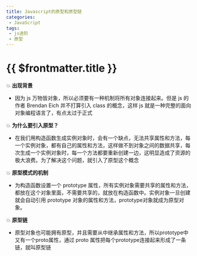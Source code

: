 ```yaml
---
title: Javascript的原型和原型链
categories:
 - JavaScript
tags:
 - js进阶
 - 原型
---
```


# {{ $frontmatter.title }}

:boom: **出现背景**
- 因为 js 万物皆对象，所以必须要有一种机制将所有对象连接起来。但是 js 的作者 Brendan Eich 并不打算引入 class 的概念，这样 js 就是一种完整的面向对象编程语言了，有点太过于正式

:boom: **为什么要引入原型？**
- 在我们用构造函数生成实例对象时，会有一个缺点，无法共享属性和方法，每一个实例对象，都有自己的属性和方法，这样做不到对象之间的数据共享，每次生成一个实例对象时，每一个方法都要重新创建一边，这明显造成了资源的极大浪费。为了解决这个问题，就引入了原型这个概念

:boom: **原型模式的机制**
- 为构造函数设置一个 prototype 属性，所有实例对象需要共享的属性和方法，都放在这个对象里面，不需要共享的，就放在构造函数中。实例对象一旦创建就会自动引用 prototype 对象的属性和方法，prototype对象就成为原型对象。

:boom: **原型链**
- 原型对象也可能拥有原型，并且需要从中继承属性和方法，所以prototype中又有一个proto属性，通过 proto 属性把每个prototype连接起来形成了一条链，就叫原型链